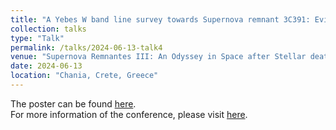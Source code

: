 ```yaml
---
title: "A Yebes W band line survey towards Supernova remnant 3C391: Evidence of CR-induced chemistry"
collection: talks
type: "Talk"
permalink: /talks/2024-06-13-talk4
venue: "Supernova Remnantes III: An Odyssey in Space after Stellar death"
date: 2024-06-13
location: "Chania, Crete, Greece"
---
```


The poster can be found [here](https://tty1105.github.io/files/2026-06-poster.pdf). <br>
For more information of the conference, please visit [here](https://snr2024.astro.noa.gr/).

